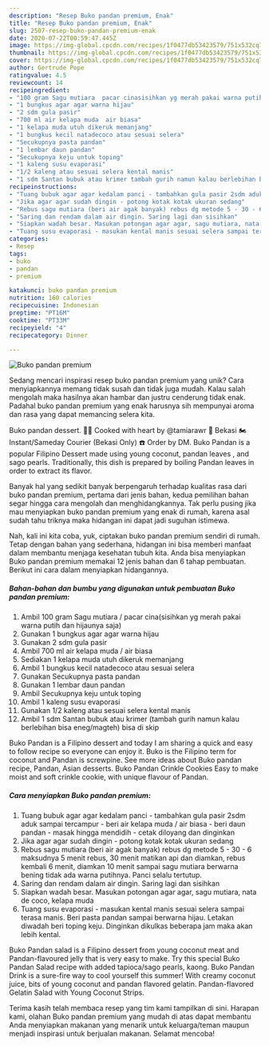 ```yaml
---
description: "Resep Buko pandan premium, Enak"
title: "Resep Buko pandan premium, Enak"
slug: 2507-resep-buko-pandan-premium-enak
date: 2020-07-22T00:59:47.445Z
image: https://img-global.cpcdn.com/recipes/1f0477db53423579/751x532cq70/buko-pandan-premium-foto-resep-utama.jpg
thumbnail: https://img-global.cpcdn.com/recipes/1f0477db53423579/751x532cq70/buko-pandan-premium-foto-resep-utama.jpg
cover: https://img-global.cpcdn.com/recipes/1f0477db53423579/751x532cq70/buko-pandan-premium-foto-resep-utama.jpg
author: Gertrude Pope
ratingvalue: 4.5
reviewcount: 14
recipeingredient:
- "100 gram Sagu mutiara  pacar cinasisihkan yg merah pakai warna putih dan hijaunya saja"
- "1 bungkus agar agar warna hijau"
- "2 sdm gula pasir"
- "700 ml air kelapa muda  air biasa"
- "1 kelapa muda utuh dikeruk memanjang"
- "1 bungkus kecil natadecoco atau sesuai selera"
- "Secukupnya pasta pandan"
- "1 lembar daun pandan"
- "Secukupnya keju untuk toping"
- "1 kaleng susu evaporasi"
- "1/2 kaleng atau sesuai selera kental manis"
- "1 sdm Santan bubuk atau krimer tambah gurih namun kalau berlebihan bisa enegmagteh bisa di skip"
recipeinstructions:
- "Tuang bubuk agar agar kedalam panci - tambahkan gula pasir 2sdm aduk sampai tercampur - beri air kelapa muda / air biasa - beri daun pandan - masak hingga mendidih - cetak diloyang dan dinginkan"
- "Jika agar agar sudah dingin - potong kotak kotak ukuran sedang"
- "Rebus sagu mutiara (beri air agak banyak) rebus dg metode 5 - 30 - 6 maksudnya 5 menit rebus, 30 menit matikan api dan diamkan, rebus kembali 6 menit, diamkan 10 menit sampai sagu mutiara berwarna bening tidak ada warna putihnya. Panci selalu tertutup."
- "Saring dan rendam dalam air dingin. Saring lagi dan sisihkan"
- "Siapkan wadah besar. Masukan potongan agar agar, sagu mutiara, nata de coco, kelapa muda"
- "Tuang susu evaporasi - masukan kental manis sesuai selera sampai terasa manis. Beri pasta pandan sampai berwarna hijau. Letakan diwadah beri toping keju. Dinginkan dikulkas beberapa jam maka akan lebih kental."
categories:
- Resep
tags:
- buko
- pandan
- premium

katakunci: buko pandan premium 
nutrition: 160 calories
recipecuisine: Indonesian
preptime: "PT16M"
cooktime: "PT33M"
recipeyield: "4"
recipecategory: Dinner

---
```



![Buko pandan premium](https://img-global.cpcdn.com/recipes/1f0477db53423579/751x532cq70/buko-pandan-premium-foto-resep-utama.jpg)

Sedang mencari inspirasi resep buko pandan premium yang unik? Cara menyiapkannya memang tidak susah dan tidak juga mudah. Kalau salah mengolah maka hasilnya akan hambar dan justru cenderung tidak enak. Padahal buko pandan premium yang enak harusnya sih mempunyai aroma dan rasa yang dapat memancing selera kita.

Buko pandan dessert. 🧕🏻 Cooked with heart by @tamiarawr 📍 Bekasi 🏍 Instant/Sameday Courier (Bekasi Only) ☎ Order by DM. Buko Pandan is a popular Filipino Dessert made using young coconut, pandan leaves , and sago pearls. Traditionally, this dish is prepared by boiling Pandan leaves in order to extract its flavor.

Banyak hal yang sedikit banyak berpengaruh terhadap kualitas rasa dari buko pandan premium, pertama dari jenis bahan, kedua pemilihan bahan segar hingga cara mengolah dan menghidangkannya. Tak perlu pusing jika mau menyiapkan buko pandan premium yang enak di rumah, karena asal sudah tahu triknya maka hidangan ini dapat jadi suguhan istimewa.


Nah, kali ini kita coba, yuk, ciptakan buko pandan premium sendiri di rumah. Tetap dengan bahan yang sederhana, hidangan ini bisa memberi manfaat dalam membantu menjaga kesehatan tubuh kita. Anda bisa menyiapkan Buko pandan premium memakai 12 jenis bahan dan 6 tahap pembuatan. Berikut ini cara dalam menyiapkan hidangannya.

<!--inarticleads1-->

##### Bahan-bahan dan bumbu yang digunakan untuk pembuatan Buko pandan premium:

1. Ambil 100 gram Sagu mutiara / pacar cina(sisihkan yg merah pakai warna putih dan hijaunya saja)
1. Gunakan 1 bungkus agar agar warna hijau
1. Gunakan 2 sdm gula pasir
1. Ambil 700 ml air kelapa muda / air biasa
1. Sediakan 1 kelapa muda utuh dikeruk memanjang
1. Ambil 1 bungkus kecil natadecoco atau sesuai selera
1. Gunakan Secukupnya pasta pandan
1. Gunakan 1 lembar daun pandan
1. Ambil Secukupnya keju untuk toping
1. Ambil 1 kaleng susu evaporasi
1. Gunakan 1/2 kaleng atau sesuai selera kental manis
1. Ambil 1 sdm Santan bubuk atau krimer (tambah gurih namun kalau berlebihan bisa eneg/magteh) bisa di skip


Buko Pandan is a Filipino dessert and today I am sharing a quick and easy to follow recipe so everyone can enjoy it. Buko is the Filipino term for coconut and Pandan is screwpine. See more ideas about Buko pandan recipe, Pandan, Asian desserts. Buko Pandan Crinkle Cookies Easy to make moist and soft crinkle cookie, with unique flavour of Pandan. 

<!--inarticleads2-->

##### Cara menyiapkan Buko pandan premium:

1. Tuang bubuk agar agar kedalam panci - tambahkan gula pasir 2sdm aduk sampai tercampur - beri air kelapa muda / air biasa - beri daun pandan - masak hingga mendidih - cetak diloyang dan dinginkan
1. Jika agar agar sudah dingin - potong kotak kotak ukuran sedang
1. Rebus sagu mutiara (beri air agak banyak) rebus dg metode 5 - 30 - 6 maksudnya 5 menit rebus, 30 menit matikan api dan diamkan, rebus kembali 6 menit, diamkan 10 menit sampai sagu mutiara berwarna bening tidak ada warna putihnya. Panci selalu tertutup.
1. Saring dan rendam dalam air dingin. Saring lagi dan sisihkan
1. Siapkan wadah besar. Masukan potongan agar agar, sagu mutiara, nata de coco, kelapa muda
1. Tuang susu evaporasi - masukan kental manis sesuai selera sampai terasa manis. Beri pasta pandan sampai berwarna hijau. Letakan diwadah beri toping keju. Dinginkan dikulkas beberapa jam maka akan lebih kental.


Buko Pandan salad is a Filipino dessert from young coconut meat and Pandan-flavoured jelly that is very easy to make. Try this special Buko Pandan Salad recipe with added tapioca/sago pearls, kaong. Buko Pandan Drink is a sure-fire way to cool yourself this summer! With creamy coconut juice, bits of young coconut and pandan flavored gelatin. Pandan-flavored Gelatin Salad with Young Coconut Strips. 

Terima kasih telah membaca resep yang tim kami tampilkan di sini. Harapan kami, olahan Buko pandan premium yang mudah di atas dapat membantu Anda menyiapkan makanan yang menarik untuk keluarga/teman maupun menjadi inspirasi untuk berjualan makanan. Selamat mencoba!
